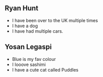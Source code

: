 
## Ryan Hunt

- I have been over to the UK multiple times
- I have a dog
- I have had multiple cars.

## Yosan Legaspi

- Blue is my fav colour
- I looove sashimi
- I have a cute cat called Puddles

